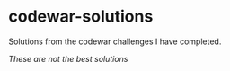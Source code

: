 # codewar-solutions
Solutions from the codewar challenges I have completed.


*These are not the best solutions*
